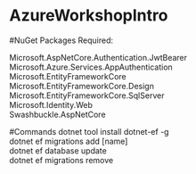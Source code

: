 # AzureWorkshopIntro
 
 #NuGet Packages Required:
 
 Microsoft.AspNetCore.Authentication.JwtBearer <br>
 Microsoft.Azure.Services.AppAuthentication <br>
 Microsoft.EntityFrameworkCore <br>
 Microsoft.EntityFrameworkCore.Design <br>
 Microsoft.EntityFrameworkCore.SqlServer <br>
 Microsoft.Identity.Web <br>
 Swashbuckle.AspNetCore <br>
 
 #Commands
dotnet tool install dotnet-ef -g <br>
dotnet ef migrations add [name] <br>
dotnet ef database update <br>
dotnet ef migrations remove <br>

